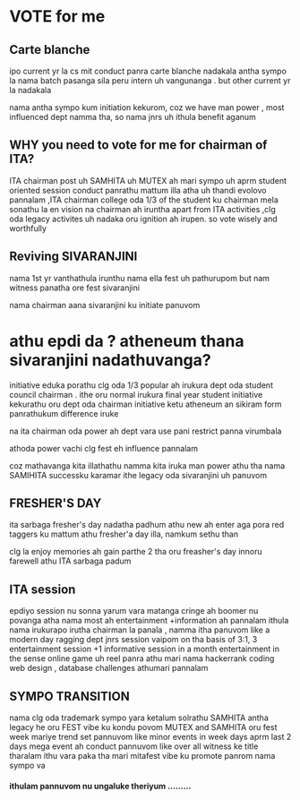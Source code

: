 # VOTE for me

## Carte blanche

ipo current yr la cs mit conduct panra carte blanche nadakala antha sympo la nama batch pasanga sila peru intern uh vangunanga . but other current yr la nadakala 

nama antha sympo kum initiation kekurom, coz we have man power , most influenced dept namma tha, so nama jnrs uh ithula benefit aganum



## WHY you need to vote for me for chairman of ITA?
ITA chairman post uh SAMHITA uh MUTEX ah mari sympo uh aprm student oriented session conduct panrathu mattum illa atha uh thandi evolovo pannalam ,ITA chairman college oda 1/3 of the student ku chairman 
mela sonathu la en vision na chairman ah iruntha apart from ITA activities ,clg oda legacy activites uh nadaka oru ignition ah irupen. so vote wisely and worthfully


## Reviving SIVARANJINI

nama 1st yr vanthathula irunthu nama ella fest uh pathurupom but nam witness panatha ore fest sivaranjini 

nama chairman aana sivaranjini ku initiate panuvom


# athu epdi da ? atheneum thana sivaranjini nadathuvanga?

initiative eduka porathu clg oda 1/3 popular ah irukura dept oda student council chairman . ithe oru normal irukura final year student initiative kekurathu oru dept oda chairman initiative ketu atheneum an sikiram form panrathukum difference iruke

na ita chairman oda power ah dept vara use pani restrict panna virumbala 

athoda power vachi clg fest eh influence pannalam

coz mathavanga kita illathathu namma kita iruka man power athu tha nama SAMIHITA successku karamar ithe legacy oda sivaranjini uh panuvom



## FRESHER'S DAY
ita sarbaga fresher's day nadatha padhum athu new ah enter aga pora red taggers ku mattum athu fresher'a day illa, namkum sethu than

clg la enjoy memories ah gain parthe 2 tha oru freasher's day innoru farewell athu ITA sarbaga padum


## ITA session

epdiyo session nu sonna yarum  vara matanga cringe ah boomer nu povanga 
atha nama most ah entertainment +information ah pannalam 
ithula nama irukurapo irutha chairman la panala , namma itha panuvom 
like a modern day ragging 
dept jnrs session vaipom on tha basis of 3:1, 3 entertainment session +1 informative session in a month entertainment in the sense
online game uh reel panra athu mari
nama hackerrank coding web design , database challenges athumari pannalam

## SYMPO TRANSITION

nama clg oda trademark sympo yara ketalum solrathu SAMHITA antha legacy he oru FEST vibe ku kondu povom
MUTEX and SAMHITA oru fest week mariye trend set pannuvom like minor events in week days aprm last 2 days mega event ah conduct pannuvom like over all witness ke title tharalam 
ithu vara paka tha mari mitafest vibe ku promote panrom nama sympo va


#### ithulam pannuvom nu ungaluke theriyum ......... 
